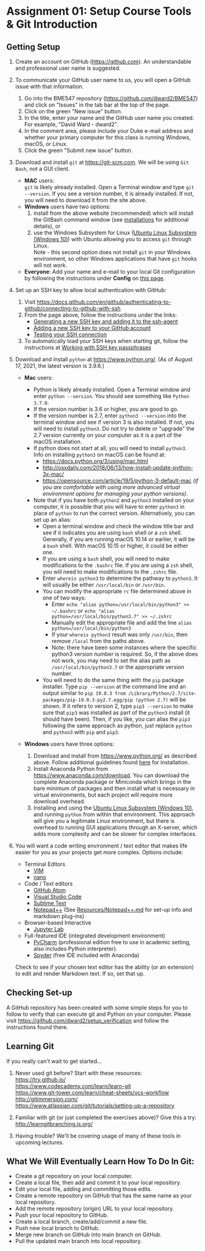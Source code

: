 # Assignment 01: Setup Course Tools & Git Introduction

## Getting Setup
1. Create an account on GitHub (https://github.com).  An understandable and
professional user name is suggested.  
   

2. To communicate your GitHub user name to us, you will open a GitHub issue 
with that information.
   1. Go into the BME547 repository (<https://github.com/dward2/BME547>) and 
  click on "Issues" in the tab bar at the top of the page.
   2. Click on the green "New issue" button.
   3. In the title, enter your name and the GitHub user name you created. For 
  example, "David Ward - dward2".
   4. In the comment area, please include your Duke e-mail address and whether
  your primary computer for this class is running Windows, macOS, or Linux.
   5. Click the green "Submit new issue" button.
 
 
3. Download and install `git` at https://git-scm.com.  We will be using 
`Git Bash`, *not* a GUI client.
   + **MAC** users:   
     `git` is likely already installed.  Open a Terminal window
and type `git --version`.  If you see a version number, it is already
installed.  If not, you will need to download it from the site above.
   + **Windows** users have two options:
     1. install from the above website (recommended) which will install the
   GitBash command window (see <a href="../Resources/installations.md">
   installations</a> for additional details), or
     2. use the Windows Subsystem for Linux 
    ([Ubuntu Linux Subsystem (Windows 10)](https://docs.microsoft.com/en-us/windows/wsl/about)) 
    with Ubuntu allowing you to access `git` through Linux.  
    Note - this second option does not install `git` in your Windows environment, 
    so other Windows applications that have `git` hooks will not work.
   + **Everyone**: Add your name and e-mail to your local Git configuration by following the
     instructions under **Config**  on [this page](/Resources/Git/GitCommands.md#config). 


4. Set up an SSH key to allow local authentication with GitHub:
   1. Visit <https://docs.github.com/en/github/authenticating-to-github/connecting-to-github-with-ssh>
   2. From the page above, follow the instructions under the links:
      * [Generating a new SSH key and adding it to the ssh-agent](https://docs.github.com/en/free-pro-team@latest/github/authenticating-to-github/generating-a-new-ssh-key-and-adding-it-to-the-ssh-agent)
      * [Adding a new SSH key to your GitHub account](https://docs.github.com/en/free-pro-team@latest/github/authenticating-to-github/adding-a-new-ssh-key-to-your-github-account)
      * [Testing your SSH connection](https://docs.github.com/en/free-pro-team@latest/github/authenticating-to-github/testing-your-ssh-connection)
   3. To automatically load your SSH keys when starting git, follow the 
    instructions at [Working with SSH key passphrases](https://docs.github.com/en/free-pro-team@latest/github/authenticating-to-github/working-with-ssh-key-passphrases)


5. Download and install `python` at https://www.python.org/. (As of 
   August 17, 2021, the latest version is 3.9.6.)
   + **Mac** users:  
     * Python is likely already installed.  Open a Terminal window 
       and enter `python --version`.  You should see something like `Python 3.7.0`.
     * If the version number is 3.6 or higher, you are good to go.
     * If the version number is 2.7, enter `python3 --version` into the terminal 
       window and see if version 3 is also installed.  If not, you will need to 
       install `python3`.
   Do not try to delete or "upgrade" the 2.7 version currently on your 
   computer as it is a part of the macOS installation.
     * If python does not start at all, you will need to install `python3`.    
   Info on installing `python3` on macOS can be found at:      
       * <https://docs.python.org/3/using/mac.html>
       * <http://osxdaily.com/2018/06/13/how-install-update-python-3x-mac/>
       * <https://opensource.com/article/19/5/python-3-default-mac> _(if you are
     comfortable with using more advanced virtual environment options for
     managing your python versions)_.
     * Note that if you have both `python2` and `python3` installed on your 
     computer, it is possible that you will have to enter `python3` in place
     of `python` to run the correct version.  Alternatively, you can set up an
     alias:
       + Open a terminal window and check the window title bar and see if it
         indicates you are using `bash` shell or a `zsh` shell.  Generally,
         if you are running macOS 10.14 or earlier, it will be a `bash` shell.
         With macOS 10.15 or higher, it could be either one.
       + If you are using a `bash` shell, you will need to make modifications
         to the `.bashrc` file.  If you are using a `zsh` shell, you will need
         to make modifications to the `.zshrc` file.
       + Enter `whereis python3` to determine the pathway to `python3`.  It
         will usually be either `/usr/local/bin` or `/usr/bin`.
       + You can modify the appropriate `rc` file determined above in one of 
         two ways:
         - Enter  `echo "alias python=/usr/local/bin/python3" >> ~/.bashrc` or
           `echo "alias python=/usr/local/bin/python3.7" >> ~/.zshrc`
         - Manually edit the appropriate file and add the line 
           `alias python=/usr/local/bin/python3`  
         - If your `whereis python3` result was only `/usr/bin`, then remove
           `/local` from the paths above.
         - Note: there have been some instances where the specific python3
           version number is required.  So, if the above does not work, you
           may need to set the alias path as `/usr/local/bin/python3.7` or the
           appropriate version number.
       + You will need to do the same thing with the `pip` package installer.
       Type `pip --version` at the command line and an output similar to
       `pip 19.0.3 from /Library/Python/2.7/site-packages/pip-19.0.3-py2.7.egg/pip (python 2.7)`
       will be shown.  If it refers to version 2, type `pip3 --version` to
       make sure that `pip3` was installed as part of the  `python3` install
       (it should have been).  Then, if you like, you can alias the `pip3`
       following the same approach as python, just replace `python` and 
         `python3` with `pip` and `pip3`.
    
   + **Windows** users have three options:  
     1. Download and install from <https://www.python.org/> as described above.
   Follow additional guidelines found [here](../Resources/installations.md) for
   installation.
     2. Install Anaconda Python from 
   https://www.anaconda.com/download.  You can download the complete 
   Anaconda package or Miniconda which brings in the bare minimum of packages 
   and then install what is necessary in virtual environments, but each project 
   will require more download overhead.
     3. Installing and using the [Ubuntu Linux Subsystem (Windows 10)](https://docs.microsoft.com/en-us/windows/wsl/about), 
   and running `python` from within that environment.  This approach will give 
   you a legitimate Linux environment, but there is overhead to running GUI 
   applications through an X-server, which adds more complexity and can be 
   slower for complex interfaces.


6. You will want a code writing environment / text editor that makes life 
easier for you as your projects get more complex.  Options include:
   + Terminal Editors
      + [VIM](http://www.vim.org)
      + [nano](https://www.nano-editor.org/)
   + Code / Text editors
      + [GitHub Atom](https://atom.io/)
      + [Visual Studio Code](https://code.visualstudio.com/)
      + [Sublime Text](https://www.sublimetext.com/)
      + [Notepad++](https://notepad-plus-plus.org/)
        (See [Resources/Notepad++.md](../Resources/notepad++.md) for set-up
        info and markdown plug-ins)
   + Browser-based Interactive
     + [Jupyter Lab](https://jupyterlab.readthedocs.io/en/latest/#)
   + Full-featured IDE (integrated development environment)
     + [PyCharm](https://github.com/dward2/BME547/tree/master/Resources/PyCharm) 
    (professional edition free to use in academic setting, also includes
    Python interpreter).
     + [Spyder](https://www.spyder-ide.org/) (free IDE included with Anaconda)
    
    Check to see if your chosen text editor has the ability (or an extension) to
    edit and render Markdown text.  If so, set that up. 

## Checking Set-up
A GitHub repository has been created with some simple steps for you to follow
to verify that can execute git and Python on your computer.  Please visit
<https://github.com/dward2/setup_verification> and follow the instructions
found there.

## Learning Git
If you really can't wait to get started...
1. Never used git before?  Start with these resources:  
  https://try.github.io/  
  https://www.codecademy.com/learn/learn-git  
  https://www.git-tower.com/learn/cheat-sheets/vcs-workflow  
  http://gitimmersion.com/  
  https://www.atlassian.com/git/tutorials/setting-up-a-repository

1. Familiar with git (or just completed the exercises above)?  Give this a try:
  http://learngitbranching.js.org/

1. Having trouble?  We'll be covering usage of many of these tools in upcoming
  lectures.  

## What We Will Eventually Learn How To Do In Git:
  + Create a git repository on your local computer.
  + Create a local file, then add and commit it to your local repository.
  + Edit your local file, adding and committing those edits.
  + Create a remote repository on GitHub that has the same name as your local repository.
  + Add the remote repository (origin) URL to your local repository.
  + Push your local repository to GitHub.
  + Create a local branch, create/add/commit a new file.
  + Push new local branch to GitHub.
  + Merge new branch on GitHub into main branch on GitHub.
  + Pull the updated main branch into local repository.
